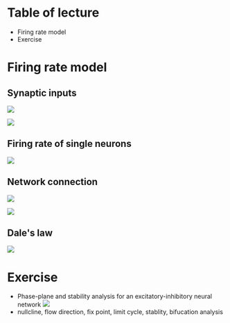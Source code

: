 # Table of lecture
* Firing rate model
* Exercise

# Firing rate model
## Synaptic inputs
![](http://player.slideplayer.com/26/8266996/data/images/img3.jpg)

![](http://player.slideplayer.com/26/8266996/data/images/img4.jpg)

## Firing rate of single neurons
![](http://player.slideplayer.com/26/8266996/data/images/img6.jpg)

## Network connection
![](http://player.slideplayer.com/26/8266996/data/images/img9.jpg)

![](http://player.slideplayer.com/26/8266996/data/images/img11.jpg)

## Dale's law
![](http://player.slideplayer.com/26/8266996/data/images/img12.jpg)

# Exercise
* Phase-plane and stability analysis for an excitatory-inhibitory neural network
![](http://player.slideplayer.com/26/8266996/data/images/img36.jpg)
* nullcline, flow direction, fix point, limit cycle, stablity, bifucation analysis
